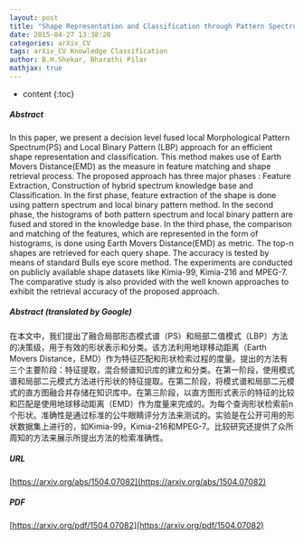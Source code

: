 ```yaml
---
layout: post
title: "Shape Representation and Classification through Pattern Spectrum and Local Binary Pattern - A Decision Level Fusion Approach"
date: 2015-04-27 13:38:20
categories: arXiv_CV
tags: arXiv_CV Knowledge Classification
author: B.H.Shekar, Bharathi Pilar
mathjax: true
---
```


* content
{:toc}

##### Abstract
In this paper, we present a decision level fused local Morphological Pattern Spectrum(PS) and Local Binary Pattern (LBP) approach for an efficient shape representation and classification. This method makes use of Earth Movers Distance(EMD) as the measure in feature matching and shape retrieval process. The proposed approach has three major phases : Feature Extraction, Construction of hybrid spectrum knowledge base and Classification. In the first phase, feature extraction of the shape is done using pattern spectrum and local binary pattern method. In the second phase, the histograms of both pattern spectrum and local binary pattern are fused and stored in the knowledge base. In the third phase, the comparison and matching of the features, which are represented in the form of histograms, is done using Earth Movers Distance(EMD) as metric. The top-n shapes are retrieved for each query shape. The accuracy is tested by means of standard Bulls eye score method. The experiments are conducted on publicly available shape datasets like Kimia-99, Kimia-216 and MPEG-7. The comparative study is also provided with the well known approaches to exhibit the retrieval accuracy of the proposed approach.

##### Abstract (translated by Google)
在本文中，我们提出了融合局部形态模式谱（PS）和局部二值模式（LBP）方法的决策级，用于有效的形状表示和分类。该方法利用地球移动距离（Earth Movers Distance，EMD）作为特征匹配和形状检索过程的度量。提出的方法有三个主要阶段：特征提取，混合频谱知识库的建立和分类。在第一阶段，使用模式谱和局部二元模式方法进行形状的特征提取。在第二阶段，将模式谱和局部二元模式的直方图融合并存储在知识库中。在第三阶段，以直方图形式表示的特征的比较和匹配是使用地球移动距离（EMD）作为度量来完成的。为每个查询形状检索前n个形状。准确性是通过标准的公牛眼睛评分方法来测试的。实验是在公开可用的形状数据集上进行的，如Kimia-99，Kimia-216和MPEG-7。比较研究还提供了众所周知的方法来展示所提出方法的检索准确性。

##### URL
[https://arxiv.org/abs/1504.07082](https://arxiv.org/abs/1504.07082)

##### PDF
[https://arxiv.org/pdf/1504.07082](https://arxiv.org/pdf/1504.07082)

